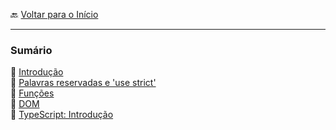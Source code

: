 🔙 [Voltar para o Início](https://github.com/4L1C3-R4BB1T/estudos "Voltar para o Início")

---

### Sumário
🔸 [Introdução](https://github.com/4L1C3-R4BB1T/estudos/blob/main/javascript/_arquivos/introducao.md)  
🔸 [Palavras reservadas e 'use strict'](https://github.com/4L1C3-R4BB1T/estudos/blob/main/javascript/_arquivos/palavras_reservadas.md)  
🔸 [Funções](https://github.com/4L1C3-R4BB1T/estudos/blob/main/javascript/_arquivos/funcoes.md)  
🔸 [DOM](https://github.com/4L1C3-R4BB1T/estudos/blob/main/javascript/_arquivos/dom.md)  
🔸 [TypeScript: Introdução](https://github.com/4L1C3-R4BB1T/estudos/blob/main/javascript/_arquivos/typescript_introducao.md)  
